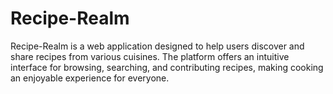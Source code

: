 # Recipe-Realm


Recipe-Realm is a web application designed to help users discover and share recipes from various cuisines. The platform offers an intuitive interface for browsing, searching, and contributing recipes, making cooking an enjoyable experience for everyone.
